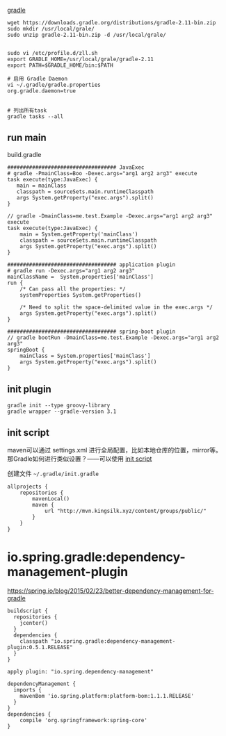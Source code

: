 
[gradle](http://gradle.org/)



```
wget https://downloads.gradle.org/distributions/gradle-2.11-bin.zip
sudo mkdir /usr/local/grale/
sudo unzip gradle-2.11-bin.zip -d /usr/local/grale/


sudo vi /etc/profile.d/zll.sh
export GRADLE_HOME=/usr/local/grale/gradle-2.11
export PATH=$GRADLE_HOME/bin:$PATH

# 启用 Gradle Daemon
vi ~/.gradle/gradle.properties
org.gradle.daemon=true


# 列出所有task
gradle tasks --all
```

## run main

build.gradle

```
################################### JavaExec
# gradle -PmainClass=Boo -Dexec.args="arg1 arg2 arg3" execute
task execute(type:JavaExec) {
   main = mainClass
   classpath = sourceSets.main.runtimeClasspath
   args System.getProperty("exec.args").split()
}

// gradle -DmainClass=me.test.Example -Dexec.args="arg1 arg2 arg3" execute
task execute(type:JavaExec) {
    main = System.getProperty('mainClass')
    classpath = sourceSets.main.runtimeClasspath
    args System.getProperty("exec.args").split()
}

################################### application plugin
# gradle run -Dexec.args="arg1 arg2 arg3"
mainClassName =  System.properties['mainClass']
run {    
    /* Can pass all the properties: */
    systemProperties System.getProperties()

    /* Need to split the space-delimited value in the exec.args */
    args System.getProperty("exec.args").split()    
}

################################### spring-boot plugin
// gradle bootRun -DmainClass=me.test.Example -Dexec.args="arg1 arg2 arg3"
springBoot {
    mainClass = System.properties['mainClass']
    args System.getProperty("exec.args").split() 
}
```

## init plugin

```
gradle init --type groovy-library
gradle wrapper --gradle-version 3.1
```

## init script
maven可以通过 settings.xml 进行全局配置，比如本地仓库的位置，mirror等。
那Gradle如何进行类似设置？——可以使用 [init script](https://docs.gradle.org/current/userguide/init_scripts.html)

创建文件 `~/.gradle/init.gradle`

```
allprojects {
    repositories {
        mavenLocal()
        maven {
            url "http://mvn.kingsilk.xyz/content/groups/public/"
        }
    }
}

```

# io.spring.gradle:dependency-management-plugin


https://spring.io/blog/2015/02/23/better-dependency-management-for-gradle

```
buildscript {
  repositories {
    jcenter()
  }
  dependencies {
    classpath "io.spring.gradle:dependency-management-plugin:0.5.1.RELEASE"
  }
}

apply plugin: "io.spring.dependency-management"

dependencyManagement {
  imports {
    mavenBom 'io.spring.platform:platform-bom:1.1.1.RELEASE'
  }
}
dependencies {
    compile 'org.springframework:spring-core'
}
```